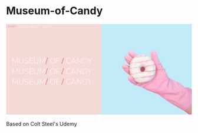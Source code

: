 # Museum-of-Candy


![Landing Page](https://github.com/laiamanda/Museum-of-Candy/blob/main/MOC%20ScreenShots/Screenshot%20(29).jpg)

Based on Colt Steel's Udemy
